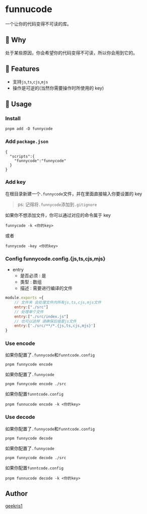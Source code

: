 # funnucode

一个让你的代码变得不可读的库。

## 🤔️ Why

处于某些原因，你会希望你的代码变得不可读，所以你会用到它的。

## 🚀 Features

- 支持`js`,`ts`,`cjs`,`mjs`
- 操作是可逆的(当然你需要操作时所使用的 key)

## 🔧 Usage

### Install

```ball
pnpm add -D funnycode
```

### Add `package.json`

```
{
  "scripts":{
   	"funnycode":"funnycode"
  }
}
```

### Add key

在根目录新建一个`.funnycode`文件，并在里面直接输入你要设置的 key

> ps: 记得将`.funnycode`添加到`.gitignore`

如果你不想添加文件，你可以通过对应的命令属于 key

```
funnycode -k <你的key>
```

或者

```
funnycode -key <你的key>
```

### Config funnycode.config.{js,ts,cjs,mjs}

- entry
  - 是否必须 : 是
  - 类型 : 数组
  - 描述 : 需要进行编译的文件

```javascript
module.exports ={
    // 文件夹 会处理文件内所有js,ts,cjs,mjs文件
  	entry:["./src"]
  	// 处理单个文件
    entry:["./src/index.js"]
    // 也可以这样 请确保后缀是js文件
    entry:['./src/**/*.{js,ts,cjs,mjs}']
}
```

### Use encode

如果你配置了`.funnycode`和`funntcode.config`

```
pnpm funnycode encode
```

如果你配置了`.funnycode`

```
pnpm funnycode encode ./src
```

如果你配置`funntcode.config`

```
pnpm funnucode encode -k <你的key>
```

### Use decode

如果你配置了`.funnycode`和`funntcode.config`

```
pnpm funnycode decode
```

如果你配置了`.funnycode`

```
pnpm funnycode decode ./src
```

如果你配置`funntcode.config`

```
pnpm funnucode decode -k <你的key>
```

## Author

[geekris1](https://github.com/geekris1)
